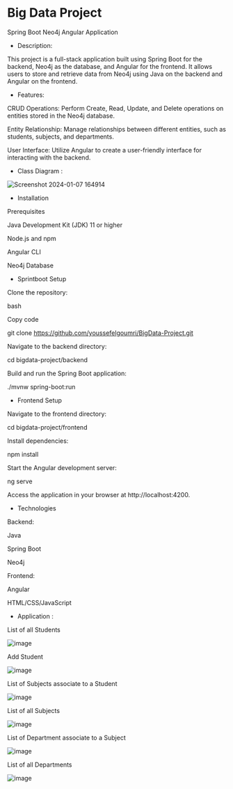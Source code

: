 # Big Data Project 

Spring Boot Neo4j Angular Application

* Description: 

This project is a full-stack application built using Spring Boot for the backend, Neo4j as the database, and Angular for the frontend. It allows users to store and retrieve data from Neo4j using Java on the backend and Angular on the frontend.


* Features:

CRUD Operations: Perform Create, Read, Update, and Delete operations on entities stored in the Neo4j database.

Entity Relationship: Manage relationships between different entities, such as students, subjects, and departments.

User Interface: Utilize Angular to create a user-friendly interface for interacting with the backend.

* Class Diagram :

![Screenshot 2024-01-07 164914](https://github.com/youssefelgoumri/BigData-Project/assets/94170257/0eef8f7d-5459-4faa-bfb8-0a7c034333ac)


* Installation

Prerequisites

Java Development Kit (JDK) 11 or higher

Node.js and npm

Angular CLI

Neo4j Database

- Sprintboot Setup

Clone the repository:

bash

Copy code

git clone https://github.com/youssefelgoumri/BigData-Project.git

Navigate to the backend directory:

cd bigdata-project/backend

Build and run the Spring Boot application:

./mvnw spring-boot:run

- Frontend Setup

Navigate to the frontend directory:

cd bigdata-project/frontend

Install dependencies:

npm install

Start the Angular development server:

ng serve

Access the application in your browser at http://localhost:4200.

* Technologies

Backend:

Java

Spring Boot

Neo4j

Frontend:

Angular

HTML/CSS/JavaScript

* Application :

List of all Students

![image](https://github.com/youssefelgoumri/BigData-Project/assets/94170257/2008efa8-05b2-4e10-a67d-4f1535cc2a28)

Add Student

![image](https://github.com/youssefelgoumri/BigData-Project/assets/94170257/520ab2e0-40eb-4cc9-be22-92b39cf18fe2)

List of Subjects associate to a Student

![image](https://github.com/youssefelgoumri/BigData-Project/assets/94170257/1f437ec2-f3a0-405e-a637-f478c29b5c1b)

List of all Subjects

![image](https://github.com/youssefelgoumri/BigData-Project/assets/94170257/a809ffba-14c8-4d34-ab15-1d8dea5150b9)


List of Department associate to a Subject

![image](https://github.com/youssefelgoumri/BigData-Project/assets/94170257/b01d71fa-ee67-412a-9643-84cdec3246fc)

List of all Departments

![image](https://github.com/youssefelgoumri/BigData-Project/assets/94170257/d16ebcf6-e3e4-43b5-95e7-3d45113ac24b)
